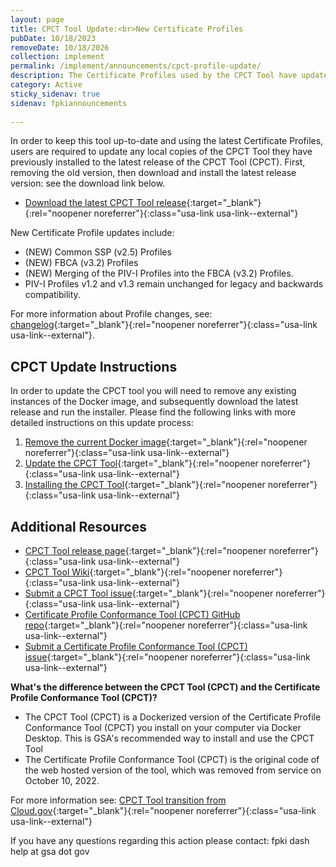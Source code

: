 ```yaml
---
layout: page
title: CPCT Tool Update:<br>New Certificate Profiles
pubDate: 10/18/2023
removeDate: 10/18/2026
collection: implement
permalink: /implement/announcements/cpct-profile-update/
description: The Certificate Profiles used by the CPCT Tool have updated to Common SSP (v2.5) and FBCA (v3.2). CPCT Tool update required.
category: Active
sticky_sidenav: true
sidenav: fpkiannouncements
      
---
```


In order to keep this tool up-to-date and using the latest Certificate Profiles, users are required to update any local copies of the CPCT Tool they have previously installed to the latest release of the CPCT Tool (CPCT). First, removing the old version, then download and install the latest release version: see the download link below.

- [Download the latest CPCT Tool release](https://github.com/GSA/cpct-tool/releases){:target="_blank"}{:rel="noopener noreferrer"}{:class="usa-link usa-link--external"}

New Certificate Profile updates include:

- (NEW) Common SSP (v2.5) Profiles
- (NEW) FBCA (v3.2) Profiles
- (NEW) Merging of the PIV-I Profiles into the FBCA (v3.2) Profiles.
- PIV-I Profiles v1.2 and v1.3 remain unchanged for legacy and backwards compatibility.

For more information about Profile changes, see: [changelog](https://github.com/GSA/fpkilint/blob/dev/changelog.md){:target="_blank"}{:rel="noopener noreferrer"}{:class="usa-link usa-link--external"}.

## CPCT Update Instructions

In order to update the CPCT tool you will need to remove any existing instances of the Docker image, and subsequently download the latest release and run the installer. Please find the following links with more detailed instructions on this update process:

1. [Remove the current Docker image](https://github.com/GSA/cpct-tool/wiki/Removing-Docker-Images){:target="_blank"}{:rel="noopener noreferrer"}{:class="usa-link usa-link--external"}
2. [Update the CPCT Tool](https://github.com/GSA/cpct-tool/wiki/Updating-the-CPCT-Tool){:target="_blank"}{:rel="noopener noreferrer"}{:class="usa-link usa-link--external"}
3. [Installing the CPCT Tool](https://github.com/GSA/cpct-tool/wiki/Installing-the-CPCT-Tool){:target="_blank"}{:rel="noopener noreferrer"}{:class="usa-link usa-link--external"}

## Additional Resources

- [CPCT Tool release page](https://github.com/GSA/cpct-tool/releases){:target="_blank"}{:rel="noopener noreferrer"}{:class="usa-link usa-link--external"}
- [CPCT Tool Wiki](https://github.com/GSA/cpct-tool/wiki){:target="_blank"}{:rel="noopener noreferrer"}{:class="usa-link usa-link--external"}
- [Submit a CPCT Tool issue](https://github.com/GSA/cpct-tool/issues){:target="_blank"}{:rel="noopener noreferrer"}{:class="usa-link usa-link--external"}
- [Certificate Profile Conformance Tool (CPCT) GitHub repo](https://github.com/GSA/fpkilint){:target="_blank"}{:rel="noopener noreferrer"}{:class="usa-link usa-link--external"}
- [Submit a Certificate Profile Conformance Tool (CPCT) issue](https://github.com/GSA/fpkilint/issues){:target="_blank"}{:rel="noopener noreferrer"}{:class="usa-link usa-link--external"}

**What's the difference between the CPCT Tool (CPCT) and the Certificate Profile Conformance Tool (CPCT)?**

- The CPCT Tool (CPCT) is a Dockerized version of the Certificate Profile Conformance Tool (CPCT) you install on your computer via Docker Desktop. This is GSA's recommended way to install and use the CPCT Tool
- The Certificate Profile Conformance Tool (CPCT) is the original code of the web hosted version of the tool, which was removed from service on October 10, 2022.

For more information see: [CPCT Tool transition from Cloud.gov](/implement/announcements/cpct-transition/){:target="_blank"}{:rel="noopener noreferrer"}{:class="usa-link usa-link--external"}

If you have any questions regarding this action please contact:
fpki dash help at gsa dot gov
